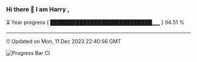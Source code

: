 ### Hi there 👋 I am Harry , 

⏳ Year progress { ████████████████████████████▁▁ } 94.51 %

---

⏰ Updated on Mon, 11 Dec 2023 22:40:56 GMT

![Progress Bar CI](https://github.com/duykhang68/duykhang68/workflows/Progress%20Bar%20CI/badge.svg)
